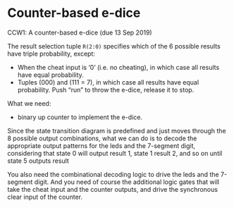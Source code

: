 # Counter-based e-dice 
CCW1: A counter-based e-dice (due 13 Sep 2019)

The result selection tuple ```R(2:0)``` specifies which of the 6 possible results have triple probability, except:
* When the cheat input is ‘0’ (i.e. no cheating), in which case all results have equal probability.
* Tuples (000) and (111 = 7), in which case all results have equal probability.
Push “run” to throw the e-dice, release it to stop.

What we need:
* binary up counter to implement the e-dice. 

Since the state transition diagram is predefined and just moves through the 8 possible output combinations, what we can do is to decode the appropriate output patterns for the leds and the 7-segment digit, considering that state 0 will output result 1, state 1 result 2, and so on until state 5 outputs result

You also need the combinational decoding logic to drive the leds and the 7-segment digit. And you need of course the additional logic gates that will take the cheat input and the counter outputs, and drive the synchronous clear input of the counter.
